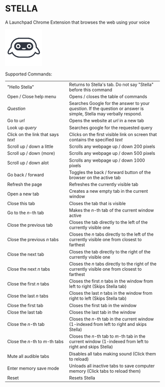 # STELLA
A Launchpad Chrome Extension that browses the web using your voice

<img width="120px" src="public/img/stella.png" />

Supported Commands:
<table class="table" cellspacing="0">
        <colgroup>
          <col span="1" style="width: 40%;">
          <col span="1" style="width: 60%;">
        </colgroup>
        <tbody>
          <tr>
            <td class="command">"Hello Stella"</td>
            <td class="action">Returns to Stella's tab. Do not say "Stella" before this command</td>
          </tr>
          <tr>
            <td class="command">Open&nbsp;/&nbsp;Close help menu</td>
            <td class="action">Opens&nbsp;/&nbsp;closes the table of commands</td>
          </tr>
          <tr>
            <td class="command"><i>Question</i></td>
            <td class="action">Searches Google for the answer to your <i>question</i>. If the question or answer is simple, Stella may verbally respond.</td>
          </tr>
          <tr>
            <td class="command">Go to <i>url</i></td>
            <td class="action">Opens the website at <i>url</i> in a new tab</td>
          </tr>
          <tr>
            <td class="command">Look up <i>query</i></td>
            <td class="action">Searches google for the requested query</td>
          </tr>
          <tr>
            <td class="command">Click on the link that says <i>text</i></td>
            <td class="action">Clicks on the first visible link on screen that contains the specified <i>text</i></td>
          </tr>
          <tr>
            <td class="command">Scroll up&nbsp;/&nbsp;down a little</td>
            <td class="action">Scrolls any webpage up&nbsp;/&nbsp;down 200 pixels</td>
          </tr>
          <tr>
            <td class="command">Scroll up&nbsp;/&nbsp;down (more)</td>
            <td class="action">Scrolls any webpage up&nbsp;/&nbsp;down 500 pixels</td>
          </tr>
          <tr>
            <td class="command">Scroll up&nbsp;/&nbsp;down alot</td>
            <td class="action">Scrolls any webpage up&nbsp;/&nbsp;down 1000 pixels</td>
          </tr>
          <tr>
            <td class="command">Go back&nbsp;/&nbsp;forward</td>
            <td class="action">Toggles the back&nbsp;/&nbsp;forward button of the browser on the active tab</td>
          </tr>
          <tr>
            <td class="command">Refresh the page</td>
            <td class="action">Refreshes the currently visible tab</td>
          </tr>
          <tr>
            <td class="command">Open a new tab</td>
            <td class="action">Creates a new empty tab in the current window</td>
          </tr>
          <tr>
            <td class="command">Close this tab</td>
            <td class="action">Closes the tab that is visible</td>
          </tr>
          <tr>
            <td class="command">Go to the <i>n</i>-th tab</td>
            <td class="action">Makes the <i>n</i>-th tab of the current window active</td>
          </tr>
          <tr>
            <td class="command">Close the previous tab</td>
            <td class="action">Closes the tab directly to the left of the currently visible one</td>
          </tr>
          <tr>
            <td class="command">Close the previous <i>n</i> tabs</td>
            <td class="action">Closes the <i>n</i> tabs directly to the left of the currently visible one from closest to farthest</td>
          </tr>
          <tr>
            <td class="command">Close the next tab</td>
            <td class="action">Closes the tab directly to the right of the currently visible one</td>
          </tr>
          <tr>
            <td class="command">Close the next <i>n</i> tabs</td>
            <td class="action">Closes the <i>n</i> tabs directly to the right of the currently visible one from closest to farthest</td>
          </tr>
          <tr>
            <td class="command">Close the first <i>n</i> tabs</td>
            <td class="action">Closes the first <i>n</i> tabs in the window from left to right (Skips Stella tab)</td>
          </tr>
          <tr>
            <td class="command">Close the last <i>n</i> tabs</td>
            <td class="action">Closes the last <i>n</i> tabs in the window from right to left (Skips Stella tab)</td>
          </tr>
          <tr>
            <td class="command">Close the first tab</td>
            <td class="action">Closes the first tab in the window</td>
          </tr>
          <tr>
            <td class="command">Close the last tab</td>
            <td class="action">Closes the last tab in the window</td>
          </tr>
          <tr>
            <td class="command">Close the <i>n</i>-th tab</td>
            <td class="action">Closes the <i>n</i>-th tab in the current window (1-indexed from left to right and skips Stella)</td>
          </tr>
          <tr>
            <td class="command">Close the <i>n</i>-th to <i>m</i>-th tabs</td>
            <td class="action">Closes the <i>n</i>-th tab to <i>m</i>-th tab in the current window (1-indexed from left to right and skips Stella)</td>
          </tr>
          <tr>
            <td class="command">Mute all audible tabs</td>
            <td class="action">Disables all tabs making sound (Click them to reload)</td>
          </tr>
          <tr>
            <td class="command">Enter memory save mode</td>
            <td class="action">Unloads all inactive tabs to save computer memory (Click tabs to reload them)</td>
          </tr>
          <tr>
            <td class="command">Reset</td>
            <td class="action">Resets Stella</td>
          </tr>
        </tbody>
      </table>
